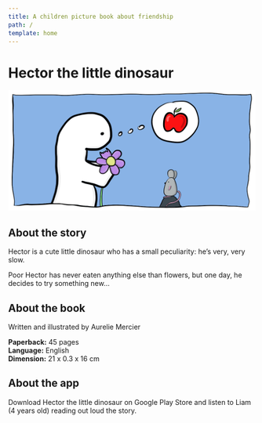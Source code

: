 ```yaml
---
title: A children picture book about friendship
path: /
template: home
---
```


# Hector the little dinosaur

![Cover](../images/Hector-the-little-dinosaur.png)

## About the story

Hector is a cute little dinosaur who has a small peculiarity:
he’s very, very slow.

Poor Hector has never eaten anything else than flowers, but one day, he decides to try something new…

## About the book

Written and illustrated by Aurelie Mercier

**Paperback:** 45 pages  
**Language:** English  
**Dimension:** 21 x 0.3 x 16 cm

## About the app

Download Hector the little dinosaur on Google Play Store and listen to Liam (4 years old) reading out loud the story.
